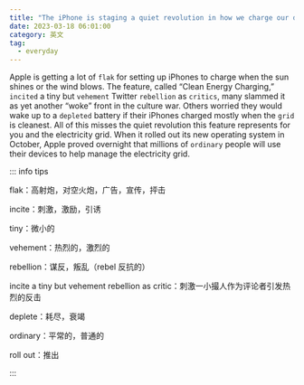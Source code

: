 ```yaml
---
title: "The iPhone is staging a quiet revolution in how we charge our devices"
date: 2023-03-18 06:01:00
category: 英文
tag:
  - everyday
---
```


Apple is getting a lot of `flak` for setting up iPhones to charge when the sun shines or the wind blows. The feature, called “Clean Energy Charging,” `incited` a tiny but `vehement` Twitter `rebellion` as `critics`, many slammed it as yet another “woke” front in the culture war. Others worried they would wake up to a `depleted` battery if their iPhones charged mostly when the `grid` is cleanest. All of this misses the quiet revolution this feature represents for you and the electricity grid. When it rolled out its new operating system in October, Apple proved overnight that millions of `ordinary` people will use their devices to help manage the electricity grid.

::: info tips

flak：高射炮，对空火炮，广告，宣传，抨击

incite：刺激，激励，引诱

tiny：微小的

vehement：热烈的，激烈的

rebellion：谋反，叛乱（rebel 反抗的）

incite a tiny but vehement rebellion as critic：刺激一小撮人作为评论者引发热烈的反击

deplete：耗尽，衰竭

ordinary：平常的，普通的

roll out：推出

:::
